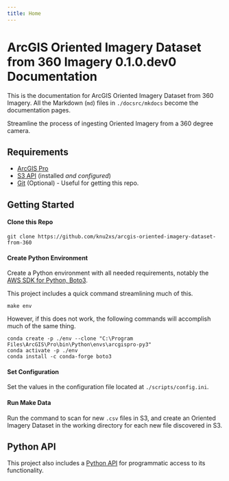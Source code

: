 ```yaml
---
title: Home
---
```

# ArcGIS Oriented Imagery Dataset from 360 Imagery 0.1.0.dev0 Documentation

This is the documentation for ArcGIS Oriented Imagery Dataset from 360 Imagery. All the Markdown (`md`) files in
`./docsrc/mkdocs` become the documentation pages.

Streamline the process of ingesting Oriented Imagery from a 360 degree camera.

## Requirements

- [ArcGIS Pro](https://pro.arcgis.com/en/pro-app/latest/get-started/install-and-sign-in-to-arcgis-pro.htm)
- [S3 API](https://docs.aws.amazon.com/cli/latest/userguide/getting-started-install.html) (installed _and configured_)
- [Git](https://git-scm.com/downloads) (Optional) - Useful for getting this repo.

## Getting Started

#### Clone this Repo
`git clone https://github.com/knu2xs/arcgis-oriented-imagery-dataset-from-360`

#### Create Python Environment

Create a Python environment with all needed requirements, notably the 
[AWS SDK for Python, Boto3](https://boto3.amazonaws.com/v1/documentation/api/latest/index.html).

This project includes a quick command streamlining much of this.

```
make env
```

However, if this does not work, the following commands will accomplish much of the same thing.

```
conda create -p ./env --clone "C:\Program Files\ArcGIS\Pro\bin\Python\envs\arcgispro-py3"
conda activate -p ./env
conda install -c conda-forge boto3
```

#### Set Configuration

Set the values in the configuration file located at `./scripts/config.ini`.

#### Run Make Data

Run the command to scan for new `.csv` files in S3, and create an Oriented Imagery Dataset in
the working directory for each new file discovered in S3.


## Python API

This project also includes a [Python API](./api.md) for programmatic access to its functionality.
